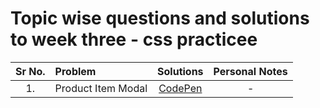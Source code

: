 # Topic wise questions and solutions to week three - css practicee

| Sr No. | Problem                       | Solutions   |Personal Notes|
| :---:  | :---                          |    :----:   |    :----:   |
| 1.     | Product Item Modal            | [CodePen](https://codepen.io/appsplash99/pen/MWbPdpd) |      -      |


